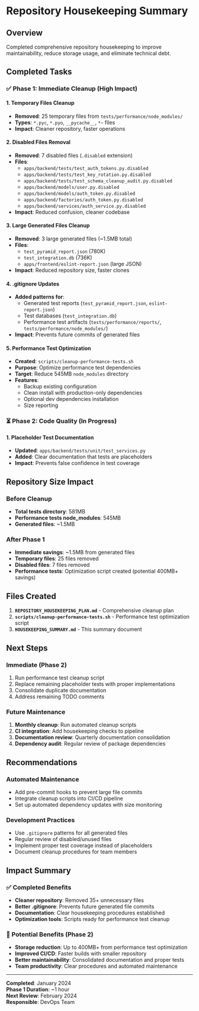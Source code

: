 # Repository Housekeeping Summary

## Overview
Completed comprehensive repository housekeeping to improve maintainability, reduce storage usage, and eliminate technical debt.

## Completed Tasks

### ✅ Phase 1: Immediate Cleanup (High Impact)

#### 1. Temporary Files Cleanup
- **Removed**: 25 temporary files from `tests/performance/node_modules/`
- **Types**: `*.pyc`, `*.pyo`, `__pycache__`, `*~` files
- **Impact**: Cleaner repository, faster operations

#### 2. Disabled Files Removal
- **Removed**: 7 disabled files (`.disabled` extension)
- **Files**:
  - `apps/backend/tests/test_auth_tokens.py.disabled`
  - `apps/backend/tests/test_key_rotation.py.disabled`
  - `apps/backend/tests/test_schema_cleanup_audit.py.disabled`
  - `apps/backend/models/user.py.disabled`
  - `apps/backend/models/auth_token.py.disabled`
  - `apps/backend/factories/auth_token.py.disabled`
  - `apps/backend/services/auth_service.py.disabled`
- **Impact**: Reduced confusion, cleaner codebase

#### 3. Large Generated Files Cleanup
- **Removed**: 3 large generated files (~1.5MB total)
- **Files**:
  - `test_pyramid_report.json` (780K)
  - `test_integration.db` (736K)
  - `apps/frontend/eslint-report.json` (large JSON)
- **Impact**: Reduced repository size, faster clones

#### 4. .gitignore Updates
- **Added patterns for**:
  - Generated test reports (`test_pyramid_report.json`, `eslint-report.json`)
  - Test databases (`test_integration.db`)
  - Performance test artifacts (`tests/performance/reports/`, `tests/performance/node_modules/`)
- **Impact**: Prevents future commits of generated files

#### 5. Performance Test Optimization
- **Created**: `scripts/cleanup-performance-tests.sh`
- **Purpose**: Optimize performance test dependencies
- **Target**: Reduce 545MB `node_modules` directory
- **Features**:
  - Backup existing configuration
  - Clean install with production-only dependencies
  - Optional dev dependencies installation
  - Size reporting

### ⏳ Phase 2: Code Quality (In Progress)

#### 1. Placeholder Test Documentation
- **Updated**: `apps/backend/tests/unit/test_services.py`
- **Added**: Clear documentation that tests are placeholders
- **Impact**: Prevents false confidence in test coverage

## Repository Size Impact

### Before Cleanup
- **Total tests directory**: 581MB
- **Performance tests node_modules**: 545MB
- **Generated files**: ~1.5MB

### After Phase 1
- **Immediate savings**: ~1.5MB from generated files
- **Temporary files**: 25 files removed
- **Disabled files**: 7 files removed
- **Performance tests**: Optimization script created (potential 400MB+ savings)

## Files Created

1. **`REPOSITORY_HOUSEKEEPING_PLAN.md`** - Comprehensive cleanup plan
2. **`scripts/cleanup-performance-tests.sh`** - Performance test optimization script
3. **`HOUSEKEEPING_SUMMARY.md`** - This summary document

## Next Steps

### Immediate (Phase 2)
1. Run performance test cleanup script
2. Replace remaining placeholder tests with proper implementations
3. Consolidate duplicate documentation
4. Address remaining TODO comments

### Future Maintenance
1. **Monthly cleanup**: Run automated cleanup scripts
2. **CI integration**: Add housekeeping checks to pipeline
3. **Documentation review**: Quarterly documentation consolidation
4. **Dependency audit**: Regular review of package dependencies

## Recommendations

### Automated Maintenance
- Add pre-commit hooks to prevent large file commits
- Integrate cleanup scripts into CI/CD pipeline
- Set up automated dependency updates with size monitoring

### Development Practices
- Use `.gitignore` patterns for all generated files
- Regular review of disabled/unused files
- Implement proper test coverage instead of placeholders
- Document cleanup procedures for team members

## Impact Summary

### ✅ Completed Benefits
- **Cleaner repository**: Removed 35+ unnecessary files
- **Better .gitignore**: Prevents future generated file commits
- **Documentation**: Clear housekeeping procedures established
- **Optimization tools**: Scripts ready for performance test cleanup

### 🎯 Potential Benefits (Phase 2)
- **Storage reduction**: Up to 400MB+ from performance test optimization
- **Improved CI/CD**: Faster builds with smaller repository
- **Better maintainability**: Consolidated documentation and proper tests
- **Team productivity**: Clear procedures and automated maintenance

---

**Completed**: January 2024  
**Phase 1 Duration**: ~1 hour  
**Next Review**: February 2024  
**Responsible**: DevOps Team